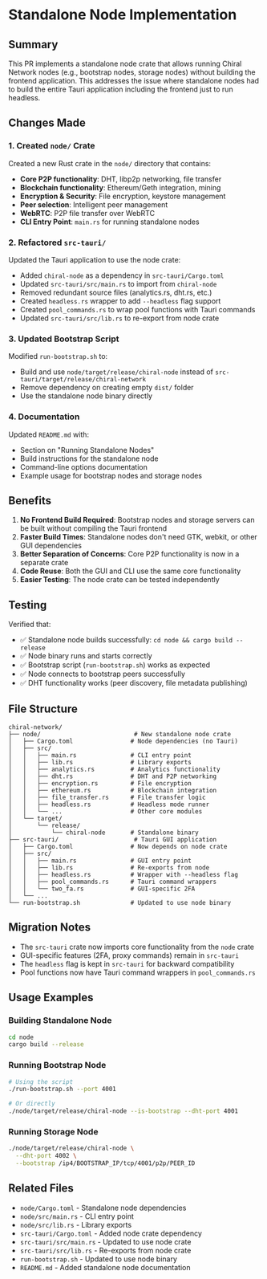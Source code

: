 # Standalone Node Implementation

## Summary

This PR implements a standalone node crate that allows running Chiral Network nodes (e.g., bootstrap nodes, storage nodes) without building the frontend application. This addresses the issue where standalone nodes had to build the entire Tauri application including the frontend just to run headless.

## Changes Made

### 1. Created `node/` Crate

Created a new Rust crate in the `node/` directory that contains:

- **Core P2P functionality**: DHT, libp2p networking, file transfer
- **Blockchain functionality**: Ethereum/Geth integration, mining
- **Encryption & Security**: File encryption, keystore management
- **Peer selection**: Intelligent peer management
- **WebRTC**: P2P file transfer over WebRTC
- **CLI Entry Point**: `main.rs` for running standalone nodes

### 2. Refactored `src-tauri/` 

Updated the Tauri application to use the node crate:

- Added `chiral-node` as a dependency in `src-tauri/Cargo.toml`
- Updated `src-tauri/src/main.rs` to import from `chiral-node`
- Removed redundant source files (analytics.rs, dht.rs, etc.)
- Created `headless.rs` wrapper to add `--headless` flag support
- Created `pool_commands.rs` to wrap pool functions with Tauri commands
- Updated `src-tauri/src/lib.rs` to re-export from node crate

### 3. Updated Bootstrap Script

Modified `run-bootstrap.sh` to:

- Build and use `node/target/release/chiral-node` instead of `src-tauri/target/release/chiral-network`
- Remove dependency on creating empty `dist/` folder
- Use the standalone node binary directly

### 4. Documentation

Updated `README.md` with:

- Section on "Running Standalone Nodes"
- Build instructions for the standalone node
- Command-line options documentation
- Example usage for bootstrap nodes and storage nodes

## Benefits

1. **No Frontend Build Required**: Bootstrap nodes and storage servers can be built without compiling the Tauri frontend
2. **Faster Build Times**: Standalone nodes don't need GTK, webkit, or other GUI dependencies
3. **Better Separation of Concerns**: Core P2P functionality is now in a separate crate
4. **Code Reuse**: Both the GUI and CLI use the same core functionality
5. **Easier Testing**: The node crate can be tested independently

## Testing

Verified that:

- ✅ Standalone node builds successfully: `cd node && cargo build --release`
- ✅ Node binary runs and starts correctly
- ✅ Bootstrap script (`run-bootstrap.sh`) works as expected
- ✅ Node connects to bootstrap peers successfully
- ✅ DHT functionality works (peer discovery, file metadata publishing)

## File Structure

```
chiral-network/
├── node/                          # New standalone node crate
│   ├── Cargo.toml                # Node dependencies (no Tauri)
│   ├── src/
│   │   ├── main.rs               # CLI entry point
│   │   ├── lib.rs                # Library exports
│   │   ├── analytics.rs          # Analytics functionality
│   │   ├── dht.rs                # DHT and P2P networking
│   │   ├── encryption.rs         # File encryption
│   │   ├── ethereum.rs           # Blockchain integration
│   │   ├── file_transfer.rs      # File transfer logic
│   │   ├── headless.rs           # Headless mode runner
│   │   └── ...                   # Other core modules
│   └── target/
│       └── release/
│           └── chiral-node       # Standalone binary
├── src-tauri/                     # Tauri GUI application
│   ├── Cargo.toml                # Now depends on node crate
│   ├── src/
│   │   ├── main.rs               # GUI entry point
│   │   ├── lib.rs                # Re-exports from node
│   │   ├── headless.rs           # Wrapper with --headless flag
│   │   ├── pool_commands.rs      # Tauri command wrappers
│   │   └── two_fa.rs             # GUI-specific 2FA
│   └── ...
└── run-bootstrap.sh              # Updated to use node binary
```

## Migration Notes

- The `src-tauri` crate now imports core functionality from the `node` crate
- GUI-specific features (2FA, proxy commands) remain in `src-tauri`
- The `headless` flag is kept in `src-tauri` for backward compatibility
- Pool functions now have Tauri command wrappers in `pool_commands.rs`

## Usage Examples

### Building Standalone Node

```bash
cd node
cargo build --release
```

### Running Bootstrap Node

```bash
# Using the script
./run-bootstrap.sh --port 4001

# Or directly
./node/target/release/chiral-node --is-bootstrap --dht-port 4001
```

### Running Storage Node

```bash
./node/target/release/chiral-node \
  --dht-port 4002 \
  --bootstrap /ip4/BOOTSTRAP_IP/tcp/4001/p2p/PEER_ID
```

## Related Files

- `node/Cargo.toml` - Standalone node dependencies
- `node/src/main.rs` - CLI entry point
- `node/src/lib.rs` - Library exports
- `src-tauri/Cargo.toml` - Added node crate dependency
- `src-tauri/src/main.rs` - Updated to use node crate
- `src-tauri/src/lib.rs` - Re-exports from node crate
- `run-bootstrap.sh` - Updated to use node binary
- `README.md` - Added standalone node documentation
